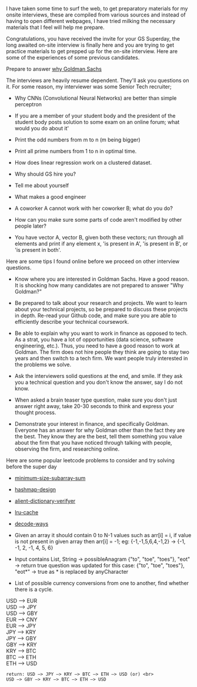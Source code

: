 I have taken some time to surf the web, to get preparatory materials for my onsite interviews, these are compiled from various sources and instead of having to open different webpages, I have tried milking the necessary materials that I feel will help me prepare.

Congratulations, you have received the invite for your GS Superday, the long awaited on-site interview is finally here and you are trying to get practice materials to get prepped up for the on-site interview. Here are some of the experiences of some previous candidates.

Prepare to answer [why Goldman Sachs](https://www.10xebitda.com/why-goldman-sachs-investment-banking-interview-answer/)

The interviews are heavily resume dependent. They'll ask you questions on it. For some reason, my interviewer was some Senior Tech recruiter;
 * Why CNNs (Convolutional Neural Networks) are better than simple perceptron 

* If you are a member of your student body and the president of the student body posts solution to some exam on an online forum; what would you do about it'

* Print the odd numbers from m to n (m being bigger)

* Print all prime numbers from 1 to n in optimal time. 

* How does linear regression work on a clustered dataset. 

* Why should GS hire you?

* Tell me about yourself

* What makes a good engineer

* A coworker A cannot work with her coworker B; what do you do?

* How can you make sure some parts of code aren't modified by other people later?

* You have vector A, vector B, given both these vectors; run through all elements and print if any element x, 'is present in A', 'is present in B', or 'is present in both'.

Here are some tips I found online before we proceed on other interview questions.

* Know where you are interested in Goldman Sachs. Have a good reason. It is shocking how many candidates are not prepared to answer "Why Goldman?"

* Be prepared to talk about your research and projects. We want to learn about your technical projects, so be prepared to discuss these projects in depth. Re-read your Github code, and make sure you are able to efficiently describe your technical coursework.

* Be able to explain why you want to work in finance as opposed to tech. As a strat, you have a lot of opportunities (data science, software engineering, etc.). Thus, you need to have a good reason to work at Goldman. The firm does not hire people they think are going to stay two years and then switch to a tech firm. We want people truly interested in the problems we solve.

* Ask the interviewers solid questions at the end, and smile. If they ask you a technical question and you don't know the answer, say I do not know. 

* When asked a brain teaser type question, make sure you don't just answer right away, take 20-30 seconds to think and express your thought process. 

* Demonstrate your interest in finance, and specifically Goldman. Everyone has an answer for why Goldman other than the fact they are the best. They know they are the best, tell them something you value about the firm that you have noticed through talking with people, observing the firm, and researching online.

Here are some popular leetcode problems to consider and try solving before the super day

* [minimum-size-subarray-sum](https://leetcode.com/problems/minimum-size-subarray-sum/)

* [hashmap-design](https://leetcode.com/problems/design-hashmap/)

* [alient-dictionary-verifyer](https://leetcode.com/problems/verifying-an-alien-dictionary/)

* [lru-cache](https://leetcode.com/problems/lru-cache/)

* [decode-ways](https://leetcode.com/problems/decode-ways/)

* Given an array it should contain 0 to N-1 values such as arr[i] = i, if value is not present in given array then arr[i] = -1;
eg: {-1,-1,5,6,4,-1,2} -> {-1, -1, 2, -1, 4, 5, 6}

* Input contains List, String -> possibleAnagram {"to", "toe", "toes"}, "eot" -> return true question was updated for this case: {"to", "toe", "toes"}, "eot*" -> true as * is replaced by anyCharacter

* List of possible currency conversions from one to another, find whether there is a cycle.

USD —> EUR <br>
USD —> JPY <br>
USD —> GBY <br>
EUR —> CNY <br>
EUR —> JPY <br>
JPY —> KRY <br>
JPY —> GBY <br>
GBY —> KRY <br>
KRY —> BTC <br>
BTC —> ETH <br>
ETH —> USD <br>

	return: USD —> JPY —> KRY —> BTC —> ETH —> USD (or) <br>
	USD —> GBY —> KRY —> BTC —> ETH —> USD


